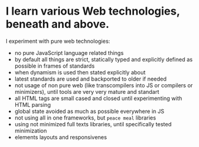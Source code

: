 I learn various Web technologies, beneath and above.
====================================================


I experiment with pure web technologies:

- no pure JavaScript language related things
- by default all things are strict, statically typed and explicitly defined as possible in frames of standards
- when dynamism is used then stated explicitly about
- latest standards are used and backported to older if needed
- not usage of non pure web (like  transcompilers into JS or compilers or minimizers), until tools are very very mature and standart
- all HTML tags are small cased and closed until experimenting with HTML parsing
- global state avoided as much as possible everywhere in JS
- not using all in one frameworks, but `peace meal` libraries
- using not minimized full texts libraries, until specifically tested minimization
- elements layouts and responsivenes



